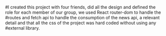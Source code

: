 #I created this project with four friends, did all the design and defined the role for each member of our group, we used React router-dom to handle the #routes and fetch api to handle the consumption of the news api, a relevant detail and that all the css of the project was hard coded without using any #external library.
